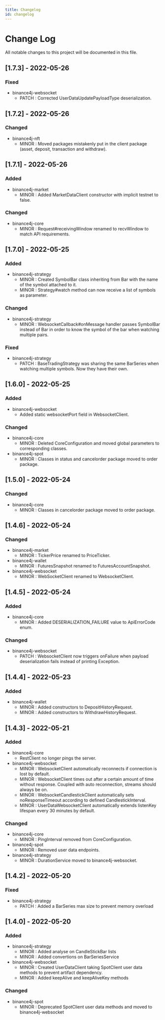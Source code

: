 ```yaml
---
title: Changelog
id: changelog
---
```


# Change Log

All notable changes to this project will be documented in this file.

## [1.7.3] - 2022-05-26

### Fixed

- binance4j-websocket
  - PATCH : Corrected UserDataUpdatePayloadType deserialization.

## [1.7.2] - 2022-05-26

### Changed

- binance4j-nft
  - MINOR : Moved packages mistakenly put in the client package (asset, deposit, transaction and withdraw).

## [1.7.1] - 2022-05-26

### Added

- binance4j-market
  - MINOR : Added MarketDataClient constructor with implicit testnet to false.

### Changed

- binance4j-core
  - MINOR : Request#receivingWindow renamed to recvWindow to match API requirements.

## [1.7.0] - 2022-05-25

### Added

- binance4j-strategy
  - MINOR : Created SymbolBar class inheriting from Bar with the name of the symbol attached to it.
  - MINOR : Strategy#watch method can now receive a list of symbols as parameter.

### Changed

- binance4j-strategy
  - MINOR : WebsocketCallback#onMessage handler passes SymbolBar instead of Bar in order to know the symbol of the bar when watching multiple pairs.

### Fixed

- binance4j-strategy
  - PATCH : BaseTradingStrategy was sharing the same BarSeries when watching multiple symbols. Now they have their own.

## [1.6.0] - 2022-05-25

### Added

- binance4j-websocket
  - Added static websocketPort field in WebsocketClient.

### Changed

- binance4j-core
  - MINOR : Deleted CoreConfiguration and moved global parameters to corresponding classes.
- binance4j-spot
  - MINOR : Classes in status and cancelorder package moved to order package.

## [1.5.0] - 2022-05-24

### Changed

- binance4j-core
  - MINOR : Classes in cancelorder package moved to order package.

## [1.4.6] - 2022-05-24

### Changed

- binance4j-market
  - MINOR : TickerPrice renamed to PriceTicker.
- binance4j-wallet
  - MINOR : FuturesSnapshot renamed to FuturesAccountSnapshot.
- binance4j-websocket
  - MINOR : WebSocketClient renamed to WebsocketClient.

## [1.4.5] - 2022-05-24

### Added

- binance4j-core
  - MINOR : Added DESERIALIZATION_FAILURE value to ApiErrorCode enum.

### Changed

- binance4j-websocket
  - PATCH : WebsocketClient now triggers onFailure when payload deserialization fails instead of printing Exception.

## [1.4.4] - 2022-05-23

### Added

- binance4j-wallet
  - MINOR : Added constructors to DepositHistoryRequest.
  - MINOR : Added constructors to WithdrawHistoryRequest.

## [1.4.3] - 2022-05-21

### Added

- binance4j-core
  - RestClient no longer pings the server.
- binance4j-websocket
  - MINOR : WebsocketClient automatically reconnects if connection is lost by default.
  - MINOR : WebsocketClient times out after a certain amount of time without response. Coupled with auto reconnection, streams should always be on.
  - MINOR : WebsocketCandlestickClient automatically sets noResponseTimeout according to defined CandlestickInterval.
  - MINOR : UserDataWebsocketClient automatically extends listenKey lifespan every 30 minutes by default.

### Changed

- binance4j-core
  - MINOR : PingInterval removed from CoreConfiguration.
- binance4j-spot
  - MINOR : Removed user data endpoints.
- binance4j-strategy
  - MINOR : DurationService moved to binance4j-websocket.

## [1.4.2] - 2022-05-20

### Fixed

- binance4j-strategy
  - PATCH : Added a BarSeries max size to prevent memory overload

## [1.4.0] - 2022-05-20

### Added

- binance4j-strategy
  - MINOR : Added analyse on CandleStickBar lists
  - MINOR : Added convertions on BarSeriesService
- binance4j-websocket
  - MINOR : Created UserDataClient taking SpotClient user data methods to prevent artifact dependency.
  - MINOR : Added keepAlive and keepAliveKey methods

### Changed

- binance4j-spot
  - MINOR : Deprecated SpotClient user data methods and moved to binance4j-websocket